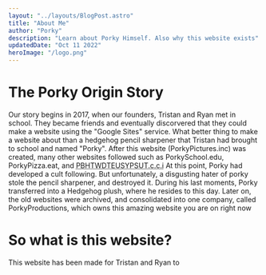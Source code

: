 ```yaml
---
layout: "../layouts/BlogPost.astro"
title: "About Me"
author: "Porky"
description: "Learn about Porky Himself. Also why this website exists"
updatedDate: "Oct 11 2022"
heroImage: "/logo.png"
---
```


# The Porky Origin Story

Our story begins in 2017, when our founders, Tristan and Ryan met in school. They became friends and eventually discorvered that they could make a website using the "Google Sites" service. What better thing to make a website about than a hedgehog pencil sharpener that Tristan had brought to school and named "Porky". After this website (PorkyPictures.inc) was created, many other websites followed such as PorkySchool.edu, PorkyPizza.eat, and <abbr title="PorkyBlackHolesThatWillDestroyTheEntireUniverseSoYouProbablyShouldntUseThe.com.com.inc">PBHTWDTEUSYPSUT.c.c.i</abbr> At this point, Porky had developed a cult following. But unfortunately, a disgusting hater of porky stole the pencil sharpener, and destroyed it. During his last moments, Porky transferred into a Hedgehog plush, where he resides to this day. Later on, the old websites were archived, and consolidated into one company, called PorkyProductions, which owns this amazing website you are on right now

# So what is this website?

This website has been made for Tristan and Ryan to